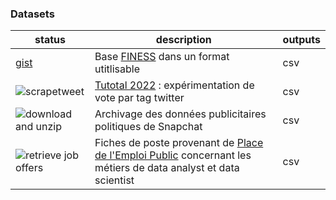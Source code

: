 ### Datasets


| status                                                                                                                | description                                                                                                                                            | outputs |
| --------------------------------------------------------------------------------------------------------------------- | ------------------------------------------------------------------------------------------------------------------------------------------------------ | ------- |
| [gist](https://gist.github.com/taniki/f9a6b1e75339e89bef29bdf547aad96e)                                               | Base [FINESS](https://www.data.gouv.fr/en/datasets/finess-extraction-du-fichier-des-etablissements/) dans un format utitlisable                        | csv     |
| ![scrapetweet](https://github.com/taniki/tutotal2022/actions/workflows/scrape.yml/badge.svg)                          | [Tutotal 2022](https://observablehq.com/@taniki/tutotal-2022) : expérimentation de vote par tag twitter                                                | csv     |
| ![download and unzip](https://github.com/taniki/snapchat-politicalads/actions/workflows/download-unzip.yml/badge.svg) | Archivage des données publicitaires politiques de Snapchat                                                                                             | csv     |
| ![retrieve job offers](https://github.com/taniki/notebooks/actions/workflows/retrieve_pep.yml/badge.svg)              | Fiches de poste provenant de [Place de l'Emploi Public](https://place-emploi-public.gouv.fr/) concernant les métiers de data analyst et data scientist | csv     |


<!--
**taniki/taniki** is a ✨ _special_ ✨ repository because its `README.md` (this file) appears on your GitHub profile.

Here are some ideas to get you started:

- 🔭 I’m currently working on ...
- 🌱 I’m currently learning ...
- 👯 I’m looking to collaborate on ...
- 🤔 I’m looking for help with ...
- 💬 Ask me about ...
- 📫 How to reach me: ...
- 😄 Pronouns: ...
- ⚡ Fun fact: ...
-->
